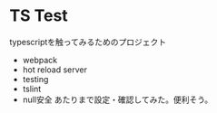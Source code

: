 # TS Test
typescriptを触ってみるためのプロジェクト
- webpack
- hot reload server
- testing
- tslint
- null安全
あたりまで設定・確認してみた。便利そう。
